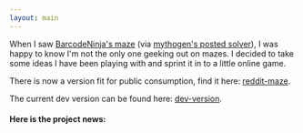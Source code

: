 ```yaml
---
layout: main
---
```


When I saw [BarcodeNinja's maze][reddit_maze] (via [mythogen's posted solver][reddit_solver]), I was happy to know I'm not the only one geeking out on mazes. I decided to take some ideas I have been playing with and sprint it in to a little online game.

There is now a version fit for public consumption, find it here: [reddit-maze].

The current dev version can be found here: [dev-version].

#### Here is the project news:
[dev-version]: http://2.latest.reddit-maze.appspot.com/

[reddit-maze]: http://reddit-maze.appspot.com/

[reddit_solver]: http://www.reddit.com/r/coding/comments/a0x3u/hey_reddit_check_out_this_python_maze_solver_i/ "Reddit maze solver thread"

[reddit_maze]: http://www.reddit.com/r/reddit.com/comments/a0afs/hey_reddit_check_out_this_maze_i_made/ "Reddit hand drawn maze thread"
